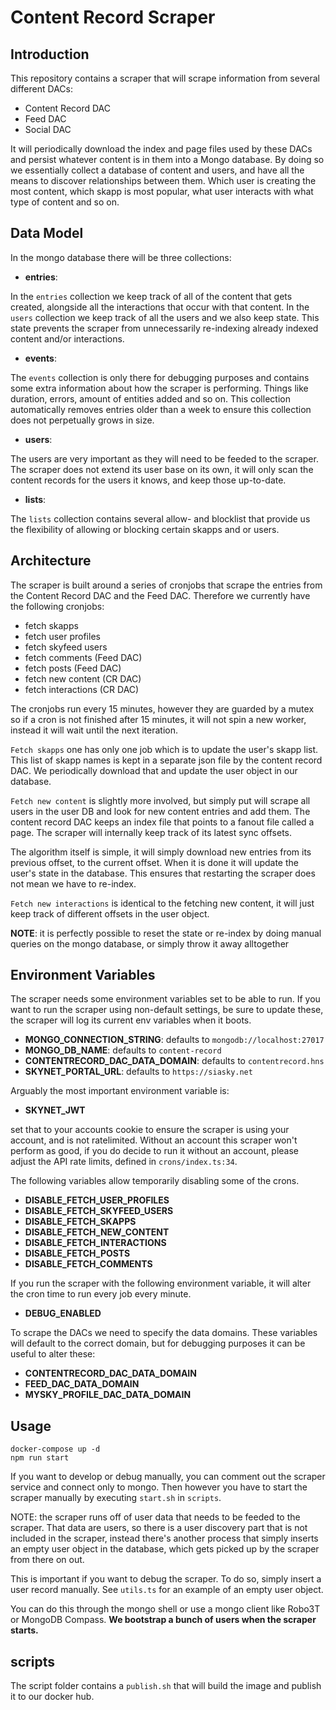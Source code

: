 # Content Record Scraper

## Introduction

This repository contains a scraper that will scrape information from several
different DACs:

- Content Record DAC
- Feed DAC
- Social DAC

It will periodically download the index and page files used by these DACs and
persist whatever content is in them into a Mongo database. By doing so we
essentially collect a database of content and users, and have all the means to
discover relationships between them. Which user is creating the most content,
which skapp is most popular, what user interacts with what type of content and
so on.

## Data Model

In the mongo database there will be three collections:

- **entries**:

In the `entries` collection we keep track of all of the content that gets
created, alongside all the interactions that occur with that content. In the
`users` collection we keep track of all the users and we also keep state. This
state prevents the scraper from unnecessarily re-indexing already indexed
content and/or interactions.

- **events**:

The `events` collection is only there for debugging purposes and contains some
extra information about how the scraper is performing. Things like duration,
errors, amount of entities added and so on. This collection automatically
removes entries older than a week to ensure this collection does not perpetually
grows in size.

- **users**:

The users are very important as they will need to be feeded to the scraper. The
scraper does not extend its user base on its own, it will only scan the content
records for the users it knows, and keep those up-to-date.

- **lists**:

The `lists` collection contains several allow- and blocklist that provide us
the flexibility of allowing or blocking certain skapps and or users.

## Architecture

The scraper is built around a series of cronjobs that scrape the entries from
the Content Record DAC and the Feed DAC. Therefore we currently have the
following cronjobs:

- fetch skapps
- fetch user profiles
- fetch skyfeed users
- fetch comments (Feed DAC)
- fetch posts (Feed DAC)
- fetch new content (CR DAC)
- fetch interactions (CR DAC)

The cronjobs run every 15 minutes, however they are guarded by a mutex so if a
cron is not finished after 15 minutes, it will not spin a new worker, instead it
will wait until the next iteration.

`Fetch skapps` one has only one job which is to update the user's skapp list. This
list of skapp names is kept in a separate json file by the content record DAC.
We periodically download that and update the user object in our database.

`Fetch new content` is slightly more involved, but simply put will scrape all
users in the user DB and look for new content entries and add them. The content
record DAC keeps an index file that points to a fanout file called a page. The
scraper will internally keep track of its latest sync offsets.

The algorithm itself is simple, it will simply download new entries from its
previous offset, to the current offset. When it is done it will update the
user's state in the database. This ensures that restarting the scraper does not
mean we have to re-index.

`Fetch new interactions` is identical to the fetching new content, it will just
keep track of different offsets in the user object.

**NOTE**: it is perfectly possible to reset the state or re-index by doing
manual queries on the mongo database, or simply throw it away alltogether

## Environment Variables

The scraper needs some environment variables set to be able to run. If you want
to run the scraper using non-default settings, be sure to update these, the
scraper will log its current env variables when it boots.

- **MONGO_CONNECTION_STRING**: defaults to `mongodb://localhost:27017`
- **MONGO_DB_NAME**: defaults to `content-record`
- **CONTENTRECORD_DAC_DATA_DOMAIN**: defaults to `contentrecord.hns`
- **SKYNET_PORTAL_URL**: defaults to `https://siasky.net`

Arguably the most important environment variable is:

- **SKYNET_JWT**

set that to your accounts cookie to ensure the scraper is using your account,
and is not ratelimited. Without an account this scraper won't perform as good,
if you do decide to run it without an account, please adjust the API rate
limits, defined in `crons/index.ts:34`.

The following variables allow temporarily disabling some of the crons.

- **DISABLE_FETCH_USER_PROFILES**
- **DISABLE_FETCH_SKYFEED_USERS**
- **DISABLE_FETCH_SKAPPS**
- **DISABLE_FETCH_NEW_CONTENT**
- **DISABLE_FETCH_INTERACTIONS**
- **DISABLE_FETCH_POSTS**
- **DISABLE_FETCH_COMMENTS**

If you run the scraper with the following environment variable, it will alter
the cron time to run every job every minute.

- **DEBUG_ENABLED**

To scrape the DACs we need to specify the data domains. These variables will
default to the correct domain, but for debugging purposes it can be useful to
alter these:

- **CONTENTRECORD_DAC_DATA_DOMAIN**
- **FEED_DAC_DATA_DOMAIN**
- **MYSKY_PROFILE_DAC_DATA_DOMAIN**

## Usage

```shell
docker-compose up -d
npm run start
```

If you want to develop or debug manually, you can comment out the scraper
service and connect only to mongo. Then however you have to start the scraper
manually by executing `start.sh` in `scripts`.

NOTE: the scraper runs off of user data that needs to be feeded to the scraper.
That data are users, so there is a user discovery part that is not included in
the scraper, instead there's another process that simply inserts an empty user
object in the database, which gets picked up by the scraper from there on out.

This is important if you want to debug the scraper. To do so, simply insert a
user record manually. See `utils.ts` for an example of an empty user object.

You can do this through the mongo shell or use a mongo client like Robo3T or
MongoDB Compass. **We bootstrap a bunch of users when the scraper starts.**

## scripts

The script folder contains a `publish.sh` that will build the image and publish
it to our docker hub.
